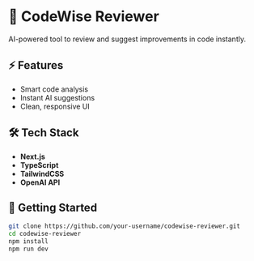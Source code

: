 # 🚀 CodeWise Reviewer

AI-powered tool to review and suggest improvements in code instantly.

## ⚡ Features

- Smart code analysis
- Instant AI suggestions
- Clean, responsive UI

## 🛠️ Tech Stack

- **Next.js**
- **TypeScript**
- **TailwindCSS**
- **OpenAI API**

## 🚀 Getting Started

```bash
git clone https://github.com/your-username/codewise-reviewer.git
cd codewise-reviewer
npm install
npm run dev

